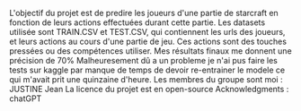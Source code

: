 L'objectif du projet est de predire les joueurs d'une partie de starcraft en fonction de leurs actions effectuées durant cette partie.
Les datasets utilisée sont TRAIN.CSV et TEST.CSV,  qui contiennent les urls des joueurs, et leurs actions au cours d'une partie de jeu.
Ces actions sont des touches pressées ou des compétences utiliser. 
Mes résultats finaux me donnent une précision de 70% 
Malheuresement dû a un probleme je n'ai pus faire les tests sur kaggle par manque de temps de devoir re-entrainer le modele ce qui m'avait prit une quinzaine d'heure.
Les membres du groupe sont moi : JUSTINE Jean
La licence du projet est en open-source
Acknowledgments : chatGPT

